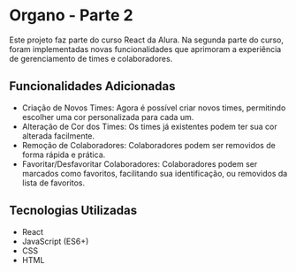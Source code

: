 # Organo - Parte 2
Este projeto faz parte do curso React da Alura. Na segunda parte do curso, foram implementadas novas funcionalidades que aprimoram a experiência de gerenciamento de times e colaboradores.

## Funcionalidades Adicionadas
- Criação de Novos Times: Agora é possível criar novos times, permitindo escolher uma cor personalizada para cada um.
- Alteração de Cor dos Times: Os times já existentes podem ter sua cor alterada facilmente.
- Remoção de Colaboradores: Colaboradores podem ser removidos de forma rápida e prática.
- Favoritar/Desfavoritar Colaboradores: Colaboradores podem ser marcados como favoritos, facilitando sua identificação, ou removidos da lista de favoritos.

## Tecnologias Utilizadas
- React
- JavaScript (ES6+)
- CSS
- HTML
